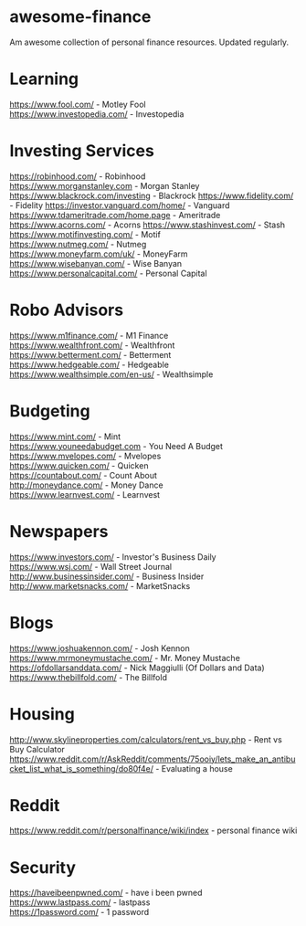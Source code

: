 # awesome-finance
Am awesome collection of personal finance resources. Updated regularly.
# Learning
https://www.fool.com/ - Motley Fool  
https://www.investopedia.com/ - Investopedia  
# Investing Services
https://robinhood.com/ - Robinhood  
https://www.morganstanley.com - Morgan Stanley  
https://www.blackrock.com/investing - Blackrock
https://www.fidelity.com/ - Fidelity
https://investor.vanguard.com/home/ - Vanguard  
https://www.tdameritrade.com/home.page - Ameritrade
https://www.acorns.com/ - Acorns
https://www.stashinvest.com/ - Stash
https://www.motifinvesting.com/ - Motif  
https://www.nutmeg.com/ - Nutmeg  
https://www.moneyfarm.com/uk/ - MoneyFarm  
https://www.wisebanyan.com/ - Wise Banyan  
https://www.personalcapital.com/ - Personal Capital
# Robo Advisors
https://www.m1finance.com/ - M1 Finance  
https://www.wealthfront.com/ - Wealthfront  
https://www.betterment.com/ - Betterment  
https://www.hedgeable.com/ - Hedgeable  
https://www.wealthsimple.com/en-us/ - Wealthsimple  

# Budgeting
https://www.mint.com/ - Mint  
https://www.youneedabudget.com - You Need A Budget  
https://www.mvelopes.com/ - Mvelopes  
https://www.quicken.com/ - Quicken  
https://countabout.com/ - Count About  
http://moneydance.com/ - Money Dance  
https://www.learnvest.com/ - Learnvest
# Newspapers
https://www.investors.com/ - Investor's Business Daily  
https://www.wsj.com/ - Wall Street Journal   
http://www.businessinsider.com/ - Business Insider  
http://www.marketsnacks.com/ - MarketSnacks

# Blogs
https://www.joshuakennon.com/ - Josh Kennon  
https://www.mrmoneymustache.com/ - Mr. Money Mustache  
https://ofdollarsanddata.com/ - Nick Maggiulli (Of Dollars and Data)  
https://www.thebillfold.com/ - The Billfold  
# Housing
http://www.skylineproperties.com/calculators/rent_vs_buy.php - Rent vs Buy Calculator  
https://www.reddit.com/r/AskReddit/comments/75ooiy/lets_make_an_antibucket_list_what_is_something/do80f4e/ - Evaluating a house  
# Reddit
https://www.reddit.com/r/personalfinance/wiki/index - personal finance wiki
# Security
https://haveibeenpwned.com/ - have i been pwned  
https://www.lastpass.com/ - lastpass  
https://1password.com/ - 1 password